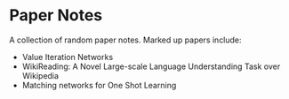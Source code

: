# Paper Notes

A collection of random paper notes. Marked up papers include:

* Value Iteration Networks
* WikiReading: A Novel Large-scale Language Understanding Task over Wikipedia  
* Matching networks for One Shot Learning
